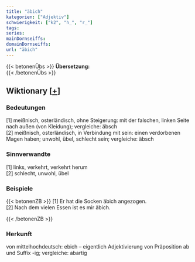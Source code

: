 ```yaml
---
title: "äbich"
kategorien: ["Adjektiv"]
schwierigkeit: ["k2", "h_", "r_"]
tags:
series:
mainDornseiffs:
domainDornseiffs:
url: "äbich"
---
```


{{< betonenÜbs >}}
**Übersetzung:**  
{{< /betonenÜbs >}}

## Wiktionary [[+](https://de.wiktionary.org/wiki/äbich)]

### Bedeutungen
[1] meißnisch, osterländisch, ohne Steigerung: mit der falschen, linken Seite nach außen (von Kleidung); vergleiche: äbsch  
[2] meißnisch, osterländisch, in Verbindung mit sein: einen verdorbenen Magen haben; unwohl, übel, schlecht sein; vergleiche: äbsch  

### Sinnverwandte
[1] links, verkehrt, verkehrt herum  
[2] schlecht, unwohl, übel  

### Beispiele
{{< betonenZB >}}
[1] Er hat die Socken äbich angezogen.  
[2] Nach dem vielen Essen ist es mir äbich.  

{{< /betonenZB >}}
### Herkunft
von mittelhochdeutsch: ebich  – eigentlich Adjektivierung von Präposition ab und Suffix -ig; vergleiche: abartig  


